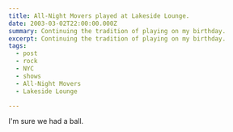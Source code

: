 ```yaml
---
title: All-Night Movers played at Lakeside Lounge.
date: 2003-03-02T22:00:00.000Z
summary: Continuing the tradition of playing on my birthday.
excerpt: Continuing the tradition of playing on my birthday.
tags:
  - post
  - rock
  - NYC
  - shows
  - All-Night Movers
  - Lakeside Lounge

---
```


I'm sure we had a ball.
